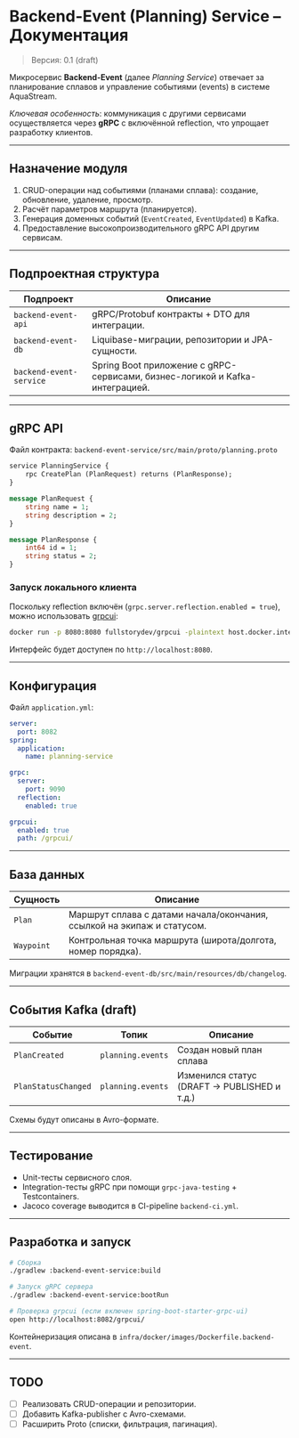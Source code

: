 # Backend-Event (Planning) Service – Документация

> Версия: 0.1 (draft)

Микросервис **Backend-Event** (далее *Planning Service*) отвечает за планирование сплавов и управление событиями (events) в системе AquaStream.

*Ключевая особенность*: коммуникация с другими сервисами осуществляется через **gRPC** с включённой reflection, что упрощает разработку клиентов.

---

## Назначение модуля

1. CRUD-операции над событиями (планами сплава): создание, обновление, удаление, просмотр.
2. Расчёт параметров маршрута (планируется).
3. Генерация доменных событий (`EventCreated`, `EventUpdated`) в Kafka.
4. Предоставление высокопроизводительного gRPC API другим сервисам.

---

## Подпроектная структура

| Подпроект | Описание |
|-----------|----------|
| `backend-event-api`     | gRPC/Protobuf контракты + DTO для интеграции. |
| `backend-event-db`      | Liquibase-миграции, репозитории и JPA-сущности. |
| `backend-event-service` | Spring Boot приложение с gRPC-сервисами, бизнес-логикой и Kafka-интеграцией. |

---

## gRPC API

Файл контракта: `backend-event-service/src/main/proto/planning.proto`

```protobuf
service PlanningService {
    rpc CreatePlan (PlanRequest) returns (PlanResponse);
}

message PlanRequest {
    string name = 1;
    string description = 2;
}

message PlanResponse {
    int64 id = 1;
    string status = 2;
}
```

### Запуск локального клиента

Поскольку reflection включён (`grpc.server.reflection.enabled = true`), можно использовать [grpcui](https://github.com/fullstorydev/grpcui):

```bash
docker run -p 8080:8080 fullstorydev/grpcui -plaintext host.docker.internal:9090
```

Интерфейс будет доступен по `http://localhost:8080`.

---

## Конфигурация

Файл `application.yml`:
```yaml
server:
  port: 8082
spring:
  application:
    name: planning-service

grpc:
  server:
    port: 9090
  reflection:
    enabled: true

grpcui:
  enabled: true
  path: /grpcui/
```

---

## База данных

| Сущность | Описание |
|----------|----------|
| `Plan`   | Маршрут сплава с датами начала/окончания, ссылкой на экипаж и статусом. |
| `Waypoint` | Контрольная точка маршрута (широта/долгота, номер порядка). |

Миграции хранятся в `backend-event-db/src/main/resources/db/changelog`.

---

## События Kafka (draft)

| Событие | Топик | Описание |
|---------|-------|----------|
| `PlanCreated` | `planning.events` | Создан новый план сплава |
| `PlanStatusChanged` | `planning.events` | Изменился статус (DRAFT → PUBLISHED и т.д.) |

Схемы будут описаны в Avro-формате.

---

## Тестирование

- Unit-тесты сервисного слоя.
- Integration-тесты gRPC при помощи `grpc-java-testing` + Testcontainers.
- Jacoco coverage выводится в CI-pipeline `backend-ci.yml`.

---

## Разработка и запуск

```bash
# Сборка
./gradlew :backend-event-service:build

# Запуск gRPC сервера
./gradlew :backend-event-service:bootRun

# Проверка grpcui (если включен spring-boot-starter-grpc-ui)
open http://localhost:8082/grpcui/
```

Контейнеризация описана в `infra/docker/images/Dockerfile.backend-event`.

---

## TODO
- [ ] Реализовать CRUD-операции и репозитории.
- [ ] Добавить Kafka-publisher с Avro-схемами.
- [ ] Расширить Proto (списки, фильтрация, пагинация).